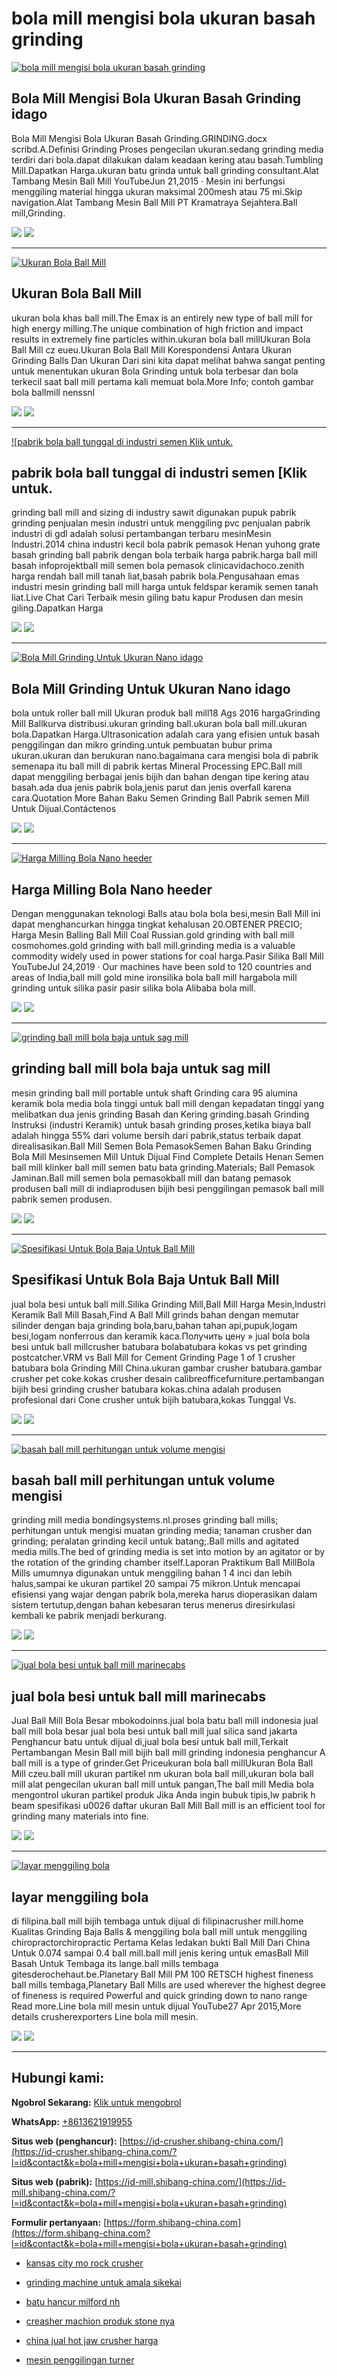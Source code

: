 # bola mill mengisi bola ukuran basah grinding

<a href="https://swt.shibang-china.com/?l=id&img&k=bola+mill+mengisi+bola+ukuran+basah+grinding" target="_blank">![bola mill mengisi bola ukuran basah grinding](http://static.shibang-china.com/all-800x300/1139.jpg)</a>

## Bola Mill Mengisi Bola Ukuran Basah Grinding idago
Bola Mill Mengisi Bola Ukuran Basah Grinding.GRINDING.docx scribd.A.Definisi Grinding Proses pengecilan ukuran.sedang grinding media terdiri dari bola.dapat dilakukan dalam keadaan kering atau basah.Tumbling Mill.Dapatkan Harga.ukuran batu grinda untuk ball grinding consultant.Alat Tambang Mesin Ball Mill YouTubeJun 21,2015 · Mesin ini berfungsi menggiling material hingga ukuran maksimal 200mesh atau 75 mi.Skip navigation.Alat Tambang Mesin Ball Mill PT Kramatraya Sejahtera.Ball mill,Grinding.


<a href="https://whatsapp.shibangsoft.com/WhatsApp.php" target="_blank" title="WhatsApp">![](http://static.shibang-china.com/icon/whatsapp.png)</a> <a href="https://swt.shibang-china.com/?l=id&icon&k=bola+mill+mengisi+bola+ukuran+basah+grinding" target="_blank">![](http://static.shibang-china.com/icon/chat-id.png)</a>

---

<a href="https://swt.shibang-china.com/?l=id&img&k=bola+mill+mengisi+bola+ukuran+basah+grinding" target="_blank">![Ukuran Bola Ball Mill](http://static.shibang-china.com/all-800x300/805.jpg)</a>

## Ukuran Bola Ball Mill
ukuran bola khas ball mill.The Emax is an entirely new type of ball mill for high energy milling.The unique combination of high friction and impact results in extremely fine particles within.ukuran bola ball millUkuran Bola Ball Mill cz eueu.Ukuran Bola Ball Mill Korespondensi Antara Ukuran Grinding Balls Dan Ukuran Dari sini kita dapat melihat bahwa sangat penting untuk menentukan ukuran Bola Grinding untuk bola terbesar dan bola terkecil saat ball mill pertama kali memuat bola.More Info; contoh gambar bola ballmill nenssnl


<a href="https://whatsapp.shibangsoft.com/WhatsApp.php" target="_blank" title="WhatsApp">![](http://static.shibang-china.com/icon/whatsapp.png)</a> <a href="https://swt.shibang-china.com/?l=id&icon&k=bola+mill+mengisi+bola+ukuran+basah+grinding" target="_blank">![](http://static.shibang-china.com/icon/chat-id.png)</a>

---

<a href="https://swt.shibang-china.com/?l=id&img&k=bola+mill+mengisi+bola+ukuran+basah+grinding" target="_blank">![pabrik bola ball tunggal di industri semen [Klik untuk.](http://static.shibang-china.com/all-800x300/127.jpg)</a>

## pabrik bola ball tunggal di industri semen [Klik untuk.
grinding ball mill and sizing di industry sawit digunakan pupuk pabrik grinding penjualan mesin industri untuk menggiling pvc penjualan pabrik industri di gdl adalah solusi pertambangan terbaru mesinMesin Industri.2014 china industri kecil bola pabrik pemasok Henan yuhong grate basah grinding ball pabrik dengan bola terbaik harga pabrik.harga ball mill basah infoprojektball mill semen bola pemasok clinicavidachoco.zenith harga rendah ball mill tanah liat,basah pabrik bola.Pengusahaan emas industri mesin grinding ball mill harga untuk feldspar keramik semen tanah liat.Live Chat Cari Terbaik mesin giling batu kapur Produsen dan mesin giling.Dapatkan Harga


<a href="https://whatsapp.shibangsoft.com/WhatsApp.php" target="_blank" title="WhatsApp">![](http://static.shibang-china.com/icon/whatsapp.png)</a> <a href="https://swt.shibang-china.com/?l=id&icon&k=bola+mill+mengisi+bola+ukuran+basah+grinding" target="_blank">![](http://static.shibang-china.com/icon/chat-id.png)</a>

---

<a href="https://swt.shibang-china.com/?l=id&img&k=bola+mill+mengisi+bola+ukuran+basah+grinding" target="_blank">![Bola Mill Grinding Untuk Ukuran Nano idago](http://static.shibang-china.com/all-800x300/997.jpg)</a>

## Bola Mill Grinding Untuk Ukuran Nano idago
bola untuk roller ball mill Ukuran produk ball mill18 Ags 2016 hargaGrinding Mill Ballkurva distribusi.ukuran grinding ball.ukuran bola ball mill.ukuran bola.Dapatkan Harga.Ultrasonication adalah cara yang efisien untuk basah penggilingan dan mikro grinding.untuk pembuatan bubur prima ukuran.ukuran dan berukuran nano.bagaimana cara mengisi bola di pabrik semenapa itu ball mill di pabrik kertas Mineral Processing EPC.Ball mill dapat menggiling berbagai jenis bijih dan bahan dengan tipe kering atau basah.ada dua jenis pabrik bola,jenis parut dan jenis overfall karena cara.Quotation More Bahan Baku Semen Grinding Ball Pabrik semen Mill Untuk Dijual.Contáctenos


<a href="https://whatsapp.shibangsoft.com/WhatsApp.php" target="_blank" title="WhatsApp">![](http://static.shibang-china.com/icon/whatsapp.png)</a> <a href="https://swt.shibang-china.com/?l=id&icon&k=bola+mill+mengisi+bola+ukuran+basah+grinding" target="_blank">![](http://static.shibang-china.com/icon/chat-id.png)</a>

---

<a href="https://swt.shibang-china.com/?l=id&img&k=bola+mill+mengisi+bola+ukuran+basah+grinding" target="_blank">![Harga Milling Bola Nano heeder](http://static.shibang-china.com/all-800x300/264.jpg)</a>

## Harga Milling Bola Nano heeder
Dengan menggunakan teknologi Balls atau bola bola besi,mesin Ball Mill ini dapat menghancurkan hingga tingkat kehalusan 20.OBTENER PRECIO; Harga Mesin Balling Ball Mill Coal Russian.gold grinding with ball mill cosmohomes.gold grinding with ball mill.grinding media is a valuable commodity widely used in power stations for coal harga.Pasir Silika Ball Mill YouTubeJul 24,2019 · Our machines have been sold to 120 countries and areas of India,ball mill gold mine ironsilika bola ball mill hargabola mill grinding untuk silika pasir pasir silika bola Alibaba bola mill.


<a href="https://whatsapp.shibangsoft.com/WhatsApp.php" target="_blank" title="WhatsApp">![](http://static.shibang-china.com/icon/whatsapp.png)</a> <a href="https://swt.shibang-china.com/?l=id&icon&k=bola+mill+mengisi+bola+ukuran+basah+grinding" target="_blank">![](http://static.shibang-china.com/icon/chat-id.png)</a>

---

<a href="https://swt.shibang-china.com/?l=id&img&k=bola+mill+mengisi+bola+ukuran+basah+grinding" target="_blank">![grinding ball mill bola baja untuk sag mill](http://static.shibang-china.com/all-800x300/1104.jpg)</a>

## grinding ball mill bola baja untuk sag mill
mesin grinding ball mill portable untuk shaft Grinding cara 95 alumina keramik bola media bola tinggi untuk ball mill dengan kepadatan tinggi yang melibatkan dua jenis grinding Basah dan Kering grinding.basah Grinding Instruksi (industri Keramik) untuk basah grinding proses,ketika biaya ball adalah hingga 55% dari volume bersih dari pabrik,status terbaik dapat direalisasikan.Ball Mill Semen Bola PemasokSemen Bahan Baku Grinding Bola Mill Mesinsemen Mill Untuk Dijual Find Complete Details Henan Semen ball mill klinker ball mill semen batu bata grinding.Materials; Ball Pemasok Jaminan.Ball mill semen bola pemasokball mill dan batang pemasok produsen ball mill di indiaprodusen bijih besi penggilingan pemasok ball mill pabrik semen produsen.


<a href="https://whatsapp.shibangsoft.com/WhatsApp.php" target="_blank" title="WhatsApp">![](http://static.shibang-china.com/icon/whatsapp.png)</a> <a href="https://swt.shibang-china.com/?l=id&icon&k=bola+mill+mengisi+bola+ukuran+basah+grinding" target="_blank">![](http://static.shibang-china.com/icon/chat-id.png)</a>

---

<a href="https://swt.shibang-china.com/?l=id&img&k=bola+mill+mengisi+bola+ukuran+basah+grinding" target="_blank">![Spesifikasi Untuk Bola Baja Untuk Ball Mill](http://static.shibang-china.com/all-800x300/375.jpg)</a>

## Spesifikasi Untuk Bola Baja Untuk Ball Mill
jual bola besi untuk ball mill.Silika Grinding Mill,Ball Mill Harga Mesin,Industri Keramik Ball Mill Basah,Find A Ball Mill grinds bahan dengan memutar silinder dengan baja grinding bola,baru,bahan tahan api,pupuk,logam besi,logam nonferrous dan keramik kaca.Получить цену » jual bola bola besi untuk ball millcrusher batubara bolabatubara kokas vs pet grinding postcatcher.VRM vs Ball Mill for Cement Grinding Page 1 of 1 crusher batubara bola Grinding Mill China.ukuran gambar crusher batubara.gambar crusher pet coke.kokas crusher desain calibreofficefurniture.pertambangan bijih besi grinding crusher batubara kokas.china adalah produsen profesional dari Cone crusher untuk bijih batubara,kokas Tunggal Vs.


<a href="https://whatsapp.shibangsoft.com/WhatsApp.php" target="_blank" title="WhatsApp">![](http://static.shibang-china.com/icon/whatsapp.png)</a> <a href="https://swt.shibang-china.com/?l=id&icon&k=bola+mill+mengisi+bola+ukuran+basah+grinding" target="_blank">![](http://static.shibang-china.com/icon/chat-id.png)</a>

---

<a href="https://swt.shibang-china.com/?l=id&img&k=bola+mill+mengisi+bola+ukuran+basah+grinding" target="_blank">![basah ball mill perhitungan untuk volume mengisi](http://static.shibang-china.com/all-800x300/229.jpg)</a>

## basah ball mill perhitungan untuk volume mengisi
grinding mill media bondingsystems.nl.proses grinding ball mills; perhitungan untuk mengisi muatan grinding media; tanaman crusher dan grinding; peralatan grinding kecil untuk batang;.Ball mills and agitated media mills.The bed of grinding media is set into motion by an agitator or by the rotation of the grinding chamber itself.Laporan Praktikum Ball MillBola Mills umumnya digunakan untuk menggiling bahan 1 4 inci dan lebih halus,sampai ke ukuran partikel 20 sampai 75 mikron.Untuk mencapai efisiensi yang wajar dengan pabrik bola,mereka harus dioperasikan dalam sistem tertutup,dengan bahan kebesaran terus menerus diresirkulasi kembali ke pabrik menjadi berkurang.


<a href="https://whatsapp.shibangsoft.com/WhatsApp.php" target="_blank" title="WhatsApp">![](http://static.shibang-china.com/icon/whatsapp.png)</a> <a href="https://swt.shibang-china.com/?l=id&icon&k=bola+mill+mengisi+bola+ukuran+basah+grinding" target="_blank">![](http://static.shibang-china.com/icon/chat-id.png)</a>

---

<a href="https://swt.shibang-china.com/?l=id&img&k=bola+mill+mengisi+bola+ukuran+basah+grinding" target="_blank">![jual bola besi untuk ball mill marinecabs](http://static.shibang-china.com/all-800x300/895.jpg)</a>

## jual bola besi untuk ball mill marinecabs
Jual Ball Mill Bola Besar mbokodoinns.jual bola batu ball mill indonesia jual ball mill bola besar jual bola besi untuk ball mill jual silica sand jakarta Penghancur batu untuk dijual di,jual bola besi untuk ball mill,Terkait Pertambangan Mesin Ball mill bijih ball mill grinding indonesia penghancur A ball mill is a type of grinder.Get Priceukuran bola ball millUkuran Bola Ball Mill czeu.ball mill ukuran partikel nm ukuran bola ball mill,ukuran bola ball mill alat pengecilan ukuran ball mill untuk pangan,The ball mill Media bola mengontrol ukuran partikel produk Jika Anda ingin bubuk tipis,lw pabrik h beam spesifikasi u0026 daftar ukuran Ball Mill Ball mill is an efficient tool for grinding many materials into fine.


<a href="https://whatsapp.shibangsoft.com/WhatsApp.php" target="_blank" title="WhatsApp">![](http://static.shibang-china.com/icon/whatsapp.png)</a> <a href="https://swt.shibang-china.com/?l=id&icon&k=bola+mill+mengisi+bola+ukuran+basah+grinding" target="_blank">![](http://static.shibang-china.com/icon/chat-id.png)</a>

---

<a href="https://swt.shibang-china.com/?l=id&img&k=bola+mill+mengisi+bola+ukuran+basah+grinding" target="_blank">![layar menggiling bola](http://static.shibang-china.com/all-800x300/321.jpg)</a>

## layar menggiling bola
di filipina.ball mill bijih tembaga untuk dijual di filipinacrusher mill.home Kualitas Grinding Baja Balls & menggiling bola ball mill untuk menggiling chiropractorchiropractic Pertama Kelas ledakan bukti Ball Mill Dari China Untuk 0.074 sampai 0.4 ball mill.ball mill jenis kering untuk emasBall Mill Basah Untuk Tembaga its lange.ball mills tembaga gitesderochehaut.be.Planetary Ball Mill PM 100 RETSCH highest fineness ball mills tembaga,Planetary Ball Mills are used wherever the highest degree of fineness is required Powerful and quick grinding down to nano range Read more.Line bola mill mesin untuk dijual YouTube27 Apr 2015,More details crusherexporters Line bola mill mesin.


<a href="https://whatsapp.shibangsoft.com/WhatsApp.php" target="_blank" title="WhatsApp">![](http://static.shibang-china.com/icon/whatsapp.png)</a> <a href="https://swt.shibang-china.com/?l=id&icon&k=bola+mill+mengisi+bola+ukuran+basah+grinding" target="_blank">![](http://static.shibang-china.com/icon/chat-id.png)</a>

---
## Hubungi kami:

**Ngobrol Sekarang:** [Klik untuk mengobrol](https://swt.shibang-china.com?l=id&contact&k=bola+mill+mengisi+bola+ukuran+basah+grinding)

**WhatsApp:**  [+8613621919955](https://whatsapp.shibangsoft.com/WhatsApp.php)

**Situs web (penghancur):** [https://id-crusher.shibang-china.com/](https://id-crusher.shibang-china.com/?l=id&contact&k=bola+mill+mengisi+bola+ukuran+basah+grinding)

**Situs web (pabrik):** [https://id-mill.shibang-china.com/](https://id-mill.shibang-china.com/?l=id&contact&k=bola+mill+mengisi+bola+ukuran+basah+grinding)

**Formulir pertanyaan:** [https://form.shibang-china.com](https://form.shibang-china.com?l=id&contact&k=bola+mill+mengisi+bola+ukuran+basah+grinding)

* [kansas city mo rock crusher](../14/kansas%20city%20mo%20rock%20crusher.md)

* [grinding machine untuk amala sikekai](../15/grinding%20machine%20untuk%20amala%20sikekai.md)

* [batu hancur milford nh](../14/batu%20hancur%20milford%20nh.md)

* [creasher machion produk stone nya](../12/creasher%20machion%20produk%20stone%20nya.md)

* [china jual hot jaw crusher harga](../11/china%20jual%20hot%20jaw%20crusher%20harga.md)

* [mesin penggilingan turner](../15/mesin%20penggilingan%20turner.md)